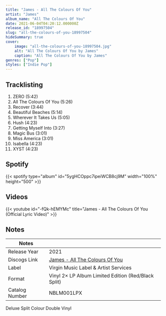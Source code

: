 ```yaml
---
title: "James - All The Colours Of You"
artist: "James"
album_name: "All The Colours Of You"
date: 2021-06-04T04:20:12.000000Z
release_id: "18997504"
slug: "all-the-colours-of-you-18997504"
hideSummary: true
cover:
    image: "all-the-colours-of-you-18997504.jpg"
    alt: "All The Colours Of You by James"
    caption: "All The Colours Of You by James"
genres: ["Pop"]
styles: ["Indie Pop"]
---
```


## Tracklisting
1. ZERO (5:42)
2. All The Colours Of You (5:26)
3. Recover (3:44)
4. Beautiful Beaches (5:14)
5. Wherever It Takes Us (5:05)
6. Hush (4:23)
7. Getting Myself Into (3:27)
8. Magic Bus (3:01)
9. Miss America (3:01)
10. Isabella (4:23)
11. XYST (4:23)


## Spotify
{{< spotify type="album" id="5ygHCOppc7ipeiWCB8cj9M" width="100%" height="500" >}}



## Videos
{{< youtube id="-fQk-hEMYMc" title="James - All The Colours Of You (Official Lyric Video)" >}}

## Notes
| Notes          |             |
| ---------------| ----------- |
| Release Year   | 2021 |
| Discogs Link   | [James - All The Colours Of You](https://www.discogs.com/release/18997504-James-All-The-Colours-Of-You) |
| Label          | Virgin Music Label & Artist Services |
| Format         | Vinyl 2× LP Album Limited Edition (Red/Black Split) |
| Catalog Number | NBLM001LPX |

Deluxe Split Colour Double Vinyl
